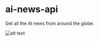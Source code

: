 # ai-news-api
Get all the AI news from around the globe.

![alt text](https://www.bing.com/images/create/draw-an-ai-news-network-that-reports-on-all-the-la/1-66cca963876a4728ba2759fc45ec3b69?id=tg%2bb3t2kCPElnAYpNoXwUg%3d%3d&view=detailv2&idpp=genimg&thId=OIG2.f_dUpnQuWbE.EZ3SsjPI&skey=jpDJKRT6bgOCmFa_X4Mf7Tq7gFQynCzAooBIKM--KMo&FORM=GCRIDP&mode=overlay)
